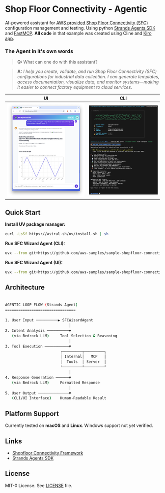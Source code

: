Shop Floor Connectivity - Agentic
================================

AI-powered assistant for [AWS provided Shop Floor Connectivity (SFC)](https://github.com/aws-samples/shopfloor-connectivity) configuration management and testing. Using python [Strands Agents SDK](https://strandsagents.com/latest/documentation/docs/api-reference/agent/) and [FastMCP](https://gofastmcp.com/getting-started/welcome). **All code** in that example was created using Cline and [Kiro app](https://kiro.dev/).

### The Agent in it's own words

> **Q:** What can one do with this assistant?

>**A:** _I help you create, validate, and run Shop Floor Connectivity (SFC) configurations for industrial data collection. I can generate templates, access documentation, visualize data, and monitor systems—making it easier to connect factory equipment to cloud services._


| UI  | CLI |
|-----|-----|
| ![User Interface](agents/sfc_wizard_agent/sfc_wizard/img/ui.png) | ![CommandLine Interface](agents/sfc_wizard_agent/sfc_wizard/img/cli.png) |

## Quick Start

**Install UV package manager:**
```bash
curl -LsSf https://astral.sh/uv/install.sh | sh
```

**Run SFC Wizard Agent (CLI):**
```bash
uvx --from git+https://github.com/aws-samples/sample-shopfloor-connectivity-agentic.git#subdirectory=agents/sfc_wizard_agent agent
```

**Run SFC Wizard Agent (UI):**
```bash
uvx --from git+https://github.com/aws-samples/sample-shopfloor-connectivity-agentic.git#subdirectory=agents/sfc_wizard_agent sfc-wizard-ui
```


## Architecture

```sh

AGENTIC LOOP FLOW (Strands Agent)
================================

1. User Input ──────────▶ SFCWizardAgent
                             │
2. Intent Analysis ──────────▼
   (via Bedrock LLM)     Tool Selection & Reasoning
                             │
3. Tool Execution ───────────▼
                         ┌─────────┬─────────┐
                         │ Internal│   MCP   │
                         │  Tools  │ Server  │
                         └─────────┴─────────┘
                             │
4. Response Generation ──────▼
   (via Bedrock LLM)     Formatted Response
                             │
5. User Output ──────────────▼
   (CLI/UI Interface)    Human-Readable Result
```

## Platform Support

Currently tested on **macOS** and **Linux**. Windows support not yet verified.

## Links

- [Shopfloor Connectivity Framework](https://github.com/aws-samples/shopfloor-connectivity)
- [Strands Agents SDK](https://github.com/strands-agents/sdk-python)

## License

MIT-0 License. See [LICENSE](LICENSE) file.
